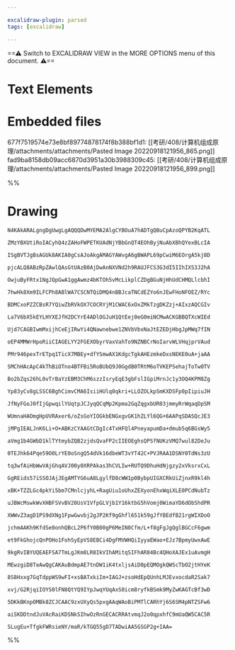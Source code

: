 ```yaml
---

excalidraw-plugin: parsed
tags: [excalidraw]

---
```

==⚠  Switch to EXCALIDRAW VIEW in the MORE OPTIONS menu of this document. ⚠==


# Text Elements

# Embedded files
677f7519574e73e8bf89774878174f8b388bf1d1: [[考研/408/计算机组成原理/attachments/attachments/Pasted Image 20220918121956_865.png]]
fad9ba8158db09acc6870d3951a30b3988309c45: [[考研/408/计算机组成原理/attachments/attachments/Pasted Image 20220918121956_899.png]]

%%
# Drawing
```compressed-json
N4KAkARALgngDgUwgLgAQQQDwMYEMA2AlgCYBOuA7hADTgQBuCpAzoQPYB2KqATL

ZMzYBXUtiRoIACyhQ4zZAHoFWPETKUAdNjYBbGnQT4EOhByjNuAbXBhQYexBLcIA

ISgBVTJgBsAGUk8AKIA0gCsAJoAkgAMAGYAWvgA6gBWAPL69pCwiM6EOrgA5kj8D

pjcALQ8ABzRpZAwlQAsGtUAzB0AjDwAnNXVNd2h9RAUJFCS3G3dI5IIhIXS3J2hA

OwjuByFRtx1NgJQpGwA1ggAwmz4bKTOh5vMcLikplCZDgBGuNjHhUdCHMQLlcbhI

7hwHk8Xm9ILFCPh8ABlWA7CSCNTQiDMQ4nBBJcaTNCdEZYo6nJEwFHoNFOEZ/RYc

BDMCxoPZZCBsR7YQiwZbRVkOX7COCRYjM1CWAC6xOxZMkTzgDKZzj+AIxzAQCGIv

La7V6bX5kEYLHYXEJfH2DCYrE4ADlOGJuH1QtEej0eG0miNCMwACKGBBQTXcWIEd

Ujd7CAGBIwmMxijhCeEjIRwYi4QNawnebwe1ZNVbVbxNaJtEZEDjHbgJpMWq7fIN

oEP4MMWrHpoRiiCIAGELYY2FGEXObyrVaxVahTo9NZNBCrNoIarvWLVHqjprVAud

PMr946pexTrETpq1TicX7MBEy+dfYSmwAX1KdgcTgkAHEzmkeDxsNEKE0uA+jaAA

SMChHAcApC4kThBiOTno4BTFBi5RoBUbQ9J0GgdB0TRtM6oTVKEPSehajToTw0TV

Bo2bZqs26hL0vTrBaYzEBM3ChM6szzIsryEqE3gbFslIGpiMrnJc1y3OQ4KPM8Zg

Yp83yCv8gLSSC6BghCimvCMA6IsiiHUlq0qkri+LLOZOLkpSmKXDSFp0pIipiuJH

JfNyFGoJ0fIjGpwqilYUqtpJCJyqQCqMp2Kpma2GqZqgxbUR03jmmyRrWqaqDpSM

WUmnaHAOmgHpUVRAxer6/oZsGoYIOGkbENGxgvGK1hZLYl6QG+6AAPqSDASQcJE3

jMPgIEALJnK6Li+O+ABKzCYAAGtCDgIc4TxHFQl4PneyapumDa+dmub5q6BGsWy5

aVmg1b4GWbD1klTYtmybZQB2zjdsQvaFP2cIIEOEghsQPSfNUKzVMQ7wul82DeJu

0TEJhk64Pqe59O0LrYE0oSngQ54dVk16dbeWT3vYT42C+PVJRAA1DSNY0TdNs3zU

tq3wfAiHbWwVAjGhqAVJ00y0XRPAkas3hCVLIw+RUTQ9DhuHdNjgzy2xVksrxCxL

GgREids57iSSOJAjJEgAMTYG6uA8LgylfD8cWW1p0BybpUIGXCRkUiZjnxR9kl4h

xBK+TZZLGc4pkYi5bm7CMnlcjyhL+RagUiu1oUhxZEXyonEhxWqiXLE0PCdNubTz

uJBWcMswkWvXHBFSVvBV20UsV1VfpGLVjb1Y16ktbG5hVomj0WimaYD6dOb5hdPR

XWWvZ3agD1PS9dXNg1FpwGwvbj2gJP2Kf9gGhfl651k59gJfYBEdfB21rgWIXDoO

jchmAAKh9KfdSe0onhQBcL2P6fY0B00gP6MeIN0Cfm/L+f8gFgJgQglBGCcF6gwm

et9FkGhojcQnPOHo1FohSyEpVS8EBCi4DgFMVWHQiIyyaEWao+EJz7BpmyUwxAwE

9kgRvIBYUQEAEFSA7TmLgJKm8LR8IkVIhAMitqSIFhAR84Bc4QHoXAJEx1uAvmgH

MEwzgiD8TeAwQgCAKAuBdmpAE7tnDW1iK4txljsAiD0pEQMOgkQWScTbO2jtHYeK

8S8Hxxg7GqTdppWS9wFI+xsBATxkiIm+IAGJ+zsoHdEpQUnhLMJEvxocdaR2Sak7

xvj/G2RjqiIOYS0lFN8QtYQ9IYpJwqYUqAxS0icm8ryfkBSmk9MyZwKAGTcBf3wD

5DKkBKnpOMBk8ZCJCAAC9zxUXyQs5pxgAAqWAoBiPMTlCARhYj6S6SM4pNTZSFw6

aiSKDDtndJuVAcRaiKDSNkSIhwOzRnGECACRRAtvmqJ2o0qpxhfC9mUaQW5CAC5R

SLugEu+TfgkFWRsieNY/maR/kTGQ55gD7TADwiAA5GSGP2g+IAA=
```
%%